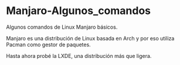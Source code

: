 # Manjaro-Algunos_comandos
Algunos comandos de Linux Manjaro básicos. 

Manjaro es una distribución de Linux basada en Arch y por eso utiliza Pacman como gestor de paquetes. 

Hasta ahora probé la LXDE, una distribución más que ligera.
